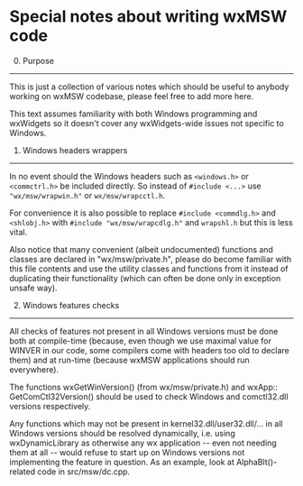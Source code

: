 Special notes about writing wxMSW code
======================================

0. Purpose
----------

This is just a collection of various notes which should be useful to anybody
working on wxMSW codebase, please feel free to add more here.

This text assumes familiarity with both Windows programming and wxWidgets so it
doesn't cover any wxWidgets-wide issues not specific to Windows.


1. Windows headers wrappers
---------------------------

In no event should the Windows headers such as `<windows.h>` or `<commctrl.h>` be
included directly. So instead of `#include <...>` use `"wx/msw/wrapwin.h"` or
`wx/msw/wrapcctl.h`.

For convenience it is also possible to replace `#include <commdlg.h>` and
`<shlobj.h>` with `#include "wx/msw/wrapcdlg.h"` and `wrapshl.h` but this is less
vital.

Also notice that many convenient (albeit undocumented) functions and classes
are declared in "wx/msw/private.h", please do become familiar with this file
contents and use the utility classes and functions from it instead of
duplicating their functionality (which can often be done only in exception
unsafe way).


2. Windows features checks
--------------------------

All checks of features not present in all Windows versions must be done both at
compile-time (because, even though we use maximal value for WINVER in our code,
some compilers come with headers too old to declare them) and at run-time
(because wxMSW applications should run everywhere).

The functions wxGetWinVersion() (from wx/msw/private.h) and wxApp::
GetComCtl32Version() should be used to check Windows and comctl32.dll versions
respectively.

Any functions which may not be present in kernel32.dll/user32.dll/... in all
Windows versions should be resolved dynamically, i.e. using wxDynamicLibrary as
otherwise any wx application -- even not needing them at all -- would refuse to
start up on Windows versions not implementing the feature in question. As an
example, look at AlphaBlt()-related code in src/msw/dc.cpp.
